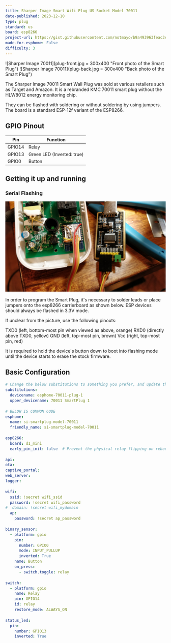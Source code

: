```yaml
---
title: Sharper Image Smart Wifi Plug US Socket Model 70011
date-published: 2023-12-10
type: plug
standard: us
board: esp8266
project-url: https://gist.githubusercontent.com/notmayo/b9a493963feac3e1c3404c9f638978a8/raw/1864ad21aadacf0842f184dea23eb29428f82b96/si-smartplug-model-70011.yaml
made-for-esphome: False
difficulty: 3
---
```


![Sharper Image 70011](plug-front.jpg = 300x400 "Front photo of the Smart Plug")
![Sharper Image 70011](plug-back.jpg = 300x400 "Back photo of the Smart Plug")

The Sharper Image 70011 Smart Wall Plug was sold at various retailers such as Target and Amazon. It is a rebranded KMC 70011 smart plug without the HLW8012 energy monitoring chip.

They can be flashed with soldering or without soldering by using jumpers. The board is a standard ESP-12f variant of the ESP8266.

## GPIO Pinout

| Pin    | Function                  |
| ------ | ------------------------- |
| GPIO14 | Relay                     |
| GPIO13 | Green LED (Inverted: true)|
| GPIO0  | Button                    |

## Getting it up and running

### Serial Flashing

![Sharper Image 70011](plug-flashing.jpg "Photo of the Smart Plug connected to a serial flasher")

In order to program the Smart Plug, it's necessary to solder leads or place jumpers onto the esp8266 carrierboard as shown below. ESP devices should always be flashed in 3.3V mode.

If unclear from the picture, use the following pinouts:

TXD0 (left, bottom-most pin when viewed as above, orange)
RXD0 (directly above TXD0, yellow)
GND (left, top-most pin, brown)
Vcc (right, top-most pin, red)

It is required to hold the device's button down to boot into flashing mode until the device starts to erase the stock firmware.


## Basic Configuration

```yaml
# Change the below substitutions to something you prefer, and update the number for each new device you create
substitutions:
  devicename: esphome-70011-plug-1
  upper_devicename: 70011 SmartPlug 1

# BELOW IS COMMON CODE
esphome:
  name: si-smartplug-model-70011
  friendly_name: si-smartplug-model-70011

esp8266:
  board: d1_mini
  early_pin_init: false  # Prevent the physical relay flipping on reboot.

api:
ota:
captive_portal:
web_server:
logger:

wifi:
  ssid: !secret wifi_ssid
  password: !secret wifi_password
#  domain: !secret wifi_mydomain   
  ap:
    password: !secret ap_password

binary_sensor:
  - platform: gpio
    pin:
      number: GPIO0
      mode: INPUT_PULLUP
      inverted: True
    name: Button
    on_press:
      - switch.toggle: relay

switch:
  - platform: gpio
    name: Relay
    pin: GPIO14
    id: relay
    restore_mode: ALWAYS_ON

status_led:
  pin:
    number: GPIO13
    inverted: True
